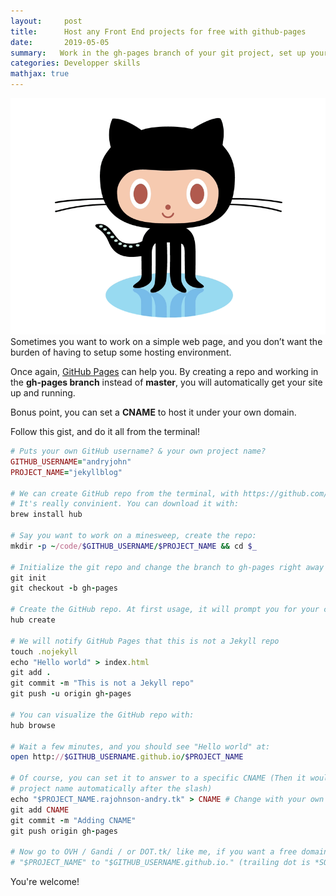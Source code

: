```yaml
---
layout:     post
title:      Host any Front End projects for free with github-pages
date:       2019-05-05
summary:   Work in the gh-pages branch of your git project, set up your own domain with a CNAME
categories: Developper skills
mathjax: true
---
```

![git](/images/github.gif)
Sometimes you want to work on a simple web page, and you don’t want the burden of having to setup some hosting environment.

Once again, [GitHub Pages](https://pages.github.com/) can help you. By creating a repo and working in the **gh-pages branch** instead of **master**, you will automatically get your site up and running.

Bonus point, you can set a **CNAME** to host it under your own domain.

Follow this gist, and do it all from the terminal!

```ruby
# Puts your own GitHub username? & your own project name?
GITHUB_USERNAME="andryjohn"
PROJECT_NAME="jekyllblog"

# We can create GitHub repo from the terminal, with https://github.com/github/hub
# It's really convinient. You can download it with:
brew install hub

# Say you want to work on a minesweep, create the repo:
mkdir -p ~/code/$GITHUB_USERNAME/$PROJECT_NAME && cd $_

# Initialize the git repo and change the branch to gh-pages right away
git init
git checkout -b gh-pages

# Create the GitHub repo. At first usage, it will prompt you for your credentials
hub create

# We will notify GitHub Pages that this is not a Jekyll repo
touch .nojekyll
echo "Hello world" > index.html
git add .
git commit -m "This is not a Jekyll repo"
git push -u origin gh-pages

# You can visualize the GitHub repo with:
hub browse

# Wait a few minutes, and you should see "Hello world" at:
open http://$GITHUB_USERNAME.github.io/$PROJECT_NAME

# Of course, you can set it to answer to a specific CNAME (Then it would drop the
# project name automatically after the slash)
echo "$PROJECT_NAME.rajohnson-andry.tk" > CNAME # Change with your own URL
git add CNAME
git commit -m "Adding CNAME"
git push origin gh-pages

# Now go to OVH / Gandi / or DOT.tk/ like me, if you want a free domain name , your DNS provider and record a CNAME from
# "$PROJECT_NAME" to "$GITHUB_USERNAME.github.io." (trailing dot is *SO* important)
```

You're welcome!
